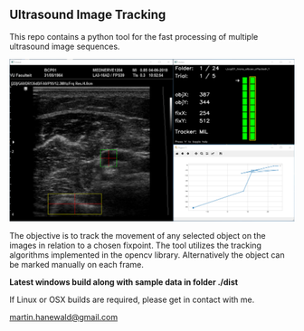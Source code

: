 ## Ultrasound Image Tracking

This repo contains a python tool for the fast processing of multiple ultrasound image sequences.

![Screenshot](assets/ust_tracking.PNG)

The objective is to track the movement of any selected object on the images in relation to a chosen fixpoint. 
The tool utilizes the tracking algorithms implemented in the opencv library. Alternatively
the object can be marked manually on each frame.

**Latest windows build along with sample data in folder ./dist**

If Linux or OSX builds are required, please get in contact with me.

martin.hanewald@gmail.com

